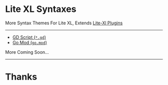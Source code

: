 # Lite XL Syntaxes
More Syntax Themes For Lite XL, Extends [Lite-Xl Plugins](https://github.com/lite-xl/lite-xl-plugins)

---

- [GD Script (`*.gd`)](https://raw.githubusercontent.com/DEVLOPRR/lite-xl-syntaxes/main/syntax/language_gdscript.lua)
- [Go Mod (`go.mod`)](https://raw.githubusercontent.com/DEVLOPRR/lite-xl-syntaxes/main/syntax/language_gomod.lua)

More Coming Soon...

---
# Thanks
